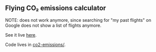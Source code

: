 

## Flying CO₂ emissions calculator

NOTE: does not work anymore, since searching for "my past flights" on Google does not show a list of flights anymore.

See it live [here](https://arnaudh.github.io/co2-emissions/flying.html).

Code lives in [co2-emissions/](co2-emissions/).


